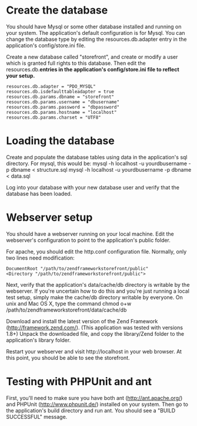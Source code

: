 # Create the database #

You should have Mysql or some other database installed and running on your system.  The application's default configuration is for Mysql.  You can change the database type by editing the resources.db.adapter entry in the application's config/store.ini file.

Create a new database called "storefront", and create or modify a user which is granted full rights to this database.  Then edit the resources.db.**entries in the application's config/store.ini file to reflect your setup.**

```
resources.db.adapter = "PDO_MYSQL"
resources.db.isdefaulttableadapter = true
resources.db.params.dbname = "storefront"
resources.db.params.username = "dbusername"
resources.db.params.password = "dbpassword"
resources.db.params.hostname = "localhost"
resources.db.params.charset = "UTF8"
```

# Loading the database #

Create and populate the database tables using data in the application's sql directory.  For mysql, this would be:
mysql -h localhost -u yourdbusername -p dbname < structure.sql
mysql -h localhost -u yourdbusername -p dbname < data.sql

Log into your database with your new database user and verify that the database has been loaded.

# Webserver setup #

You should have a webserver running on your local machine.  Edit the webserver's configuration to point to the application's public folder.

For apache, you should edit the http.conf configuration file.  Normally, only two lines need modification:
```
DocumentRoot "/path/to/zendframeworkstorefront/public"
<Directory "/path/to/zendframeworkstorefront/public">
```
Next, verify that the application's data/cache/db directory is writable by the webserver.  If you're uncertain how to do this and you're just running a local test setup, simply make the cache/db directory writable by everyone.  On unix and Mac OS X, type the command chmod o+w /path/to/zendframeworkstorefront/data/cache/db

Download and install the latest version of the Zend Framework (http://framework.zend.com/).  (This application was tested with versions 1.8+)  Unpack the downloaded file, and copy the library/Zend folder to the application's library folder.

Restart your webserver and visit http://localhost in your web browser. At this point, you should be able to see the storefront.

# Testing with PHPUnit and ant #

First, you'll need to make sure you have both ant (http://ant.apache.org/) and PHPUnit (http://www.phpunit.de/) installed on your system.  Then go to the application's build directory and run ant.  You should see a "BUILD SUCCESSFUL" message.